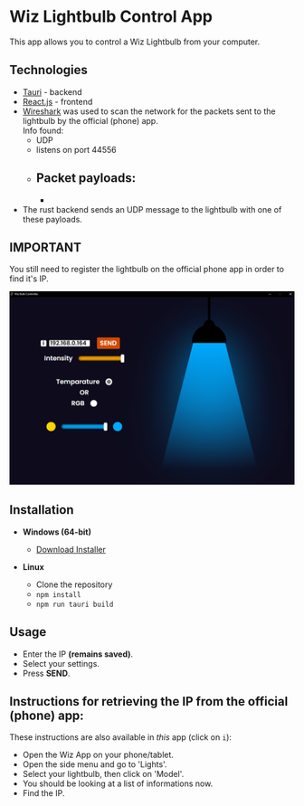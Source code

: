 # Wiz Lightbulb Control App

This app allows you to control a Wiz Lightbulb from your computer.

## Technologies

- [Tauri](https://tauri.app/) - backend
- [React.js](https://react.dev/) - frontend
- [Wireshark](https://www.wireshark.org/) was used to scan the network for the packets sent to the lightbulb by the official (phone) app.  
Info found:
  - UDP
  - listens on port 44556
  - Packet payloads:
    - 
    -
- The rust backend sends an UDP message to the lightbulb with one of these payloads.

## IMPORTANT

You still need to register the lightbulb on the official phone app in order to find it's IP.

![](/images/app-example.png)

## Installation

- **Windows (64-bit)**

  - [Download Installer](https://github.com/rVladq/Wiz_Lightbulb_Controller/blob/main/wiz_0.1.0_x64-setup.exe)

- **Linux**
  - Clone the repository
  - `npm install`
  - `npm run tauri build`

## Usage

   - Enter the IP **(remains saved)**.
   - Select your settings.
   - Press **SEND**.

## Instructions for retrieving the IP from the official (phone) app:

These instructions are also available in *this* app (click on `i`):

- Open the Wiz App on your phone/tablet.
- Open the side menu and go to 'Lights'.
- Select your lightbulb, then click on 'Model'.
- You should be looking at a list of informations now.
- Find the IP.
